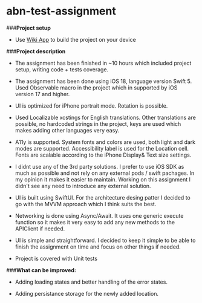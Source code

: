# abn-test-assignment

###**Project setup**

- Use [Wiki App](https://github.com/DanDorofeev/wikipedia-ios) to build the project on your device

###**Project description**

- The assignment has been finished in ~10 hours which included project setup, writing code + tests coverage.

- The assignment has been done using iOS 18, language version Swift 5. Used Observable macro in the project which in supported by iOS version 17 and higher.

- UI is optimized for iPhone portrait mode. Rotation is possible.

- Used Localizable xcstings for English translations. Other translations are possible, no hardcoded strings in the project, keys are used which makes adding other languages very easy. 

- A11y is supported. System fonts and colors are used, both light and dark modes are supported. Accessibility label is used for the Location cell. Fonts are scalable according to the iPhone Display& Text size settings.

- I didnt use any of the 3rd party solutions. I prefer to use iOS SDK as much as possible and not rely on any external pods / swift pachages. In my opinion it makes it easier to maintain. Working on this assignment I didn't see any need to introduce any external solution.

- UI is built using SwiftUI. For the architecture desing patter I decided to go with the MVVM approach which I think suits the best.

- Networking is done using Async/Await. It uses one generic execute function so it makes it very easy to add any new methods to the APIClient if needed.

- UI is simple and straightforward. I decided to keep it simple to be able to finish the assignment on time and focus on other things if needed.

- Project is covered with Unit tests

###**What can be improved:**

- Adding loading states and better handling of the error states.   

- Adding persistance storage for the newly added location.
